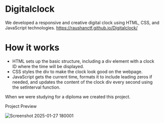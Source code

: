 # Digitalclock

We developed a responsive and creative digital clock using HTML, CSS, and JavaScript technologies.
https://raushanctf.github.io/Digitalclock/

# How it works
* HTML sets up the basic structure, including a div element with a clock ID where the time will be displayed.
* CSS styles the div to make the clock look good on the webpage.
* JavaScript gets the current time, formats it to include leading zeros if needed, and updates the content of the clock div every second using the setInterval function.
  
When we were studying for a diploma we created this project.

Project Preview

![Screenshot 2025-01-27 180001](https://github.com/user-attachments/assets/36b58b93-d5ea-4627-b964-5d7d4ae6fd4d)

